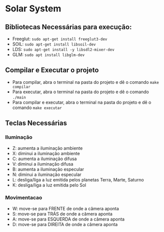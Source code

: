 # Solar System

## Bibliotecas Necessárias para execução:

* Freeglut: `sudo apt-get install freeglut3-dev`
* SOIL: `sudo apt-get install libsoil-dev`
* LDS: `sudo apt-get install -y libsdl2-mixer-dev`
* GLM: `sudo apt install libglm-dev`

## Compilar e Executar o projeto

-   Para compilar, abra o terminal na pasta do projeto e dê o comando `make compilar`
-   Para executar, abra o terminal na pasta do projeto e dê o comando `./main`
-   Para compilar e executar, abra o terminal na pasta do projeto e dê o comando `make executar`

## Teclas Necessárias

### Iluminação

-   Z: aumenta a iluminação ambiente 
-   X: diminui a iluminação ambiente 
-   C: aumenta a iluminação difusa
-   V: diminui a iluminação difusa
-   B: aumenta a iluminação especular 
-   N: diminui a iluminação especular 
-   L: desliga/liga a luz emitida pelos planetas Terra, Marte, Saturno
-   K: desliga/liga a luz emitida pelo Sol

### Movimentacao
-   W: move-se para FRENTE de onde a câmera aponta
-   S: move-se para TRÁS de onde a câmera aponta
-   A: move-se para ESQUERDA de onde a câmera aponta
-   D: move-se para DIREITA de onde a câmera aponta